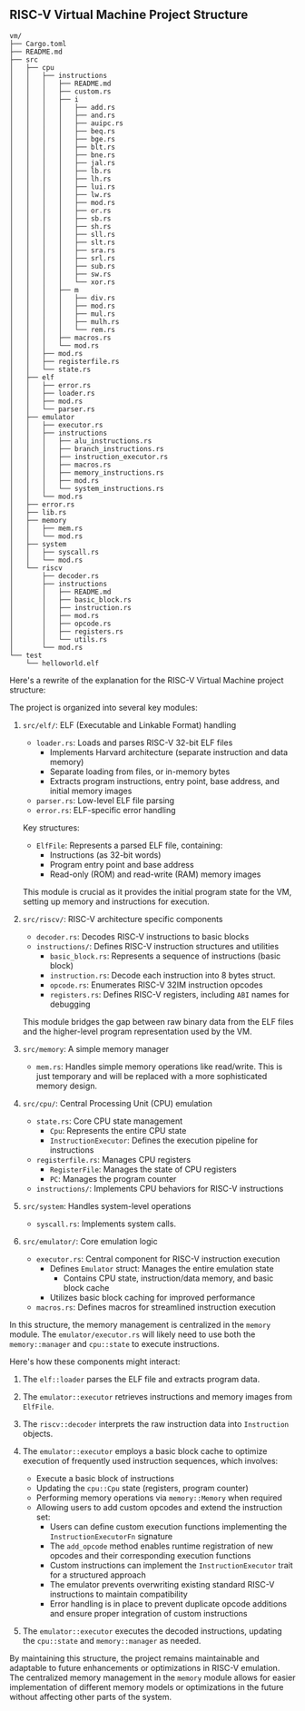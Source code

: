 ## RISC-V Virtual Machine Project Structure

```
vm/
├── Cargo.toml
├── README.md
├── src
│   ├── cpu
│   │   ├── instructions
│   │   │   ├── README.md
│   │   │   ├── custom.rs
│   │   │   ├── i
│   │   │   │   ├── add.rs
│   │   │   │   ├── and.rs
│   │   │   │   ├── auipc.rs
│   │   │   │   ├── beq.rs
│   │   │   │   ├── bge.rs
│   │   │   │   ├── blt.rs
│   │   │   │   ├── bne.rs
│   │   │   │   ├── jal.rs
│   │   │   │   ├── lb.rs
│   │   │   │   ├── lh.rs
│   │   │   │   ├── lui.rs
│   │   │   │   ├── lw.rs
│   │   │   │   ├── mod.rs
│   │   │   │   ├── or.rs
│   │   │   │   ├── sb.rs
│   │   │   │   ├── sh.rs
│   │   │   │   ├── sll.rs
│   │   │   │   ├── slt.rs
│   │   │   │   ├── sra.rs
│   │   │   │   ├── srl.rs
│   │   │   │   ├── sub.rs
│   │   │   │   ├── sw.rs
│   │   │   │   └── xor.rs
│   │   │   ├── m
│   │   │   │   ├── div.rs
│   │   │   │   ├── mod.rs
│   │   │   │   ├── mul.rs
│   │   │   │   ├── mulh.rs
│   │   │   │   └── rem.rs
│   │   │   ├── macros.rs
│   │   │   └── mod.rs
│   │   ├── mod.rs
│   │   ├── registerfile.rs
│   │   └── state.rs
│   ├── elf
│   │   ├── error.rs
│   │   ├── loader.rs
│   │   ├── mod.rs
│   │   └── parser.rs
│   ├── emulator
│   │   ├── executor.rs
│   │   ├── instructions
│   │   │   ├── alu_instructions.rs
│   │   │   ├── branch_instructions.rs
│   │   │   ├── instruction_executor.rs
│   │   │   ├── macros.rs
│   │   │   ├── memory_instructions.rs
│   │   │   ├── mod.rs
│   │   │   └── system_instructions.rs
│   │   └── mod.rs
│   ├── error.rs
│   ├── lib.rs
│   ├── memory
│   │   ├── mem.rs
│   │   └── mod.rs
│   ├── system
│   │   ├── syscall.rs
│   │   └── mod.rs
│   └── riscv
│       ├── decoder.rs
│       ├── instructions
│       │   ├── README.md
│       │   ├── basic_block.rs
│       │   ├── instruction.rs
│       │   ├── mod.rs
│       │   ├── opcode.rs
│       │   ├── registers.rs
│       │   └── utils.rs
│       └── mod.rs
└── test
    └── helloworld.elf
```

Here's a rewrite of the explanation for the RISC-V Virtual Machine project structure:

The project is organized into several key modules:

1. `src/elf/`: ELF (Executable and Linkable Format) handling
   - `loader.rs`: Loads and parses RISC-V 32-bit ELF files
     - Implements Harvard architecture (separate instruction and data memory)
     - Separate loading from files, or in-memory bytes
     - Extracts program instructions, entry point, base address, and initial memory images
   - `parser.rs`: Low-level ELF file parsing
   - `error.rs`: ELF-specific error handling

   Key structures:
   - `ElfFile`: Represents a parsed ELF file, containing:
     - Instructions (as 32-bit words)
     - Program entry point and base address
     - Read-only (ROM) and read-write (RAM) memory images

   This module is crucial as it provides the initial program state for the VM, setting up memory and instructions for execution.

2. `src/riscv/`: RISC-V architecture specific components
   - `decoder.rs`: Decodes RISC-V instructions to basic blocks
   - `instructions/`: Defines RISC-V instruction structures and utilities
     - `basic_block.rs`: Represents a sequence of instructions (basic block)
     - `instruction.rs`: Decode each instruction into 8 bytes struct.
     - `opcode.rs`: Enumerates RISC-V 32IM instruction opcodes
     - `registers.rs`: Defines RISC-V registers, including `ABI` names for debugging

   This module bridges the gap between raw binary data from the ELF files and the higher-level program representation used by the VM.

3. `src/memory`: A simple memory manager
   - `mem.rs`: Handles simple memory operations like read/write. This is just temporary and will be replaced with a more sophisticated memory design.

4. `src/cpu/`: Central Processing Unit (CPU) emulation
   - `state.rs`: Core CPU state management
     - `Cpu`: Represents the entire CPU state
     - `InstructionExecutor`: Defines the execution pipeline for instructions
   - `registerfile.rs`: Manages CPU registers
     - `RegisterFile`: Manages the state of CPU registers
     - `PC`: Manages the program counter
   - `instructions/`: Implements CPU behaviors for RISC-V instructions


5. `src/system`: Handles system-level operations
   - `syscall.rs`: Implements system calls.

6. `src/emulator/`: Core emulation logic
   - `executor.rs`: Central component for RISC-V instruction execution
     - Defines `Emulator` struct: Manages the entire emulation state
       - Contains CPU state, instruction/data memory, and basic block cache
     - Utilizes basic block caching for improved performance
   - `macros.rs`: Defines macros for streamlined instruction execution

In this structure, the memory management is centralized in the `memory` module. The `emulator/executor.rs` will likely need to use both the `memory::manager` and `cpu::state` to execute instructions.

Here's how these components might interact:

1. The `elf::loader` parses the ELF file and extracts program data.
2. The `emulator::executor` retrieves instructions and memory images from `ElfFile`.
3. The `riscv::decoder` interprets the raw instruction data into `Instruction` objects.
4. The `emulator::executor` employs a basic block cache to optimize execution of frequently used instruction sequences, which involves:
      - Execute a basic block of instructions
      - Updating the `cpu::Cpu` state (registers, program counter)
      - Performing memory operations via `memory::Memory` when required
      - Allowing users to add custom opcodes and extend the instruction set:
        * Users can define custom execution functions implementing the `InstructionExecutorFn` signature
        * The `add_opcode` method enables runtime registration of new opcodes and their corresponding execution functions
        * Custom instructions can implement the `InstructionExecutor` trait for a structured approach
        * The emulator prevents overwriting existing standard RISC-V instructions to maintain compatibility
        * Error handling is in place to prevent duplicate opcode additions and ensure proper integration of custom instructions

4. The `emulator::executor` executes the decoded instructions, updating the `cpu::state` and `memory::manager` as needed.

By maintaining this structure, the project remains maintainable and adaptable to future enhancements or optimizations in RISC-V emulation. The centralized memory management in the `memory` module allows for easier implementation of different memory models or optimizations in the future without affecting other parts of the system.
